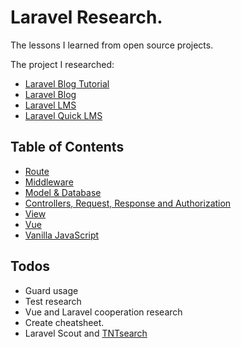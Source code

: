 # Laravel Research.

The lessons I learned from open source projects. 

The project I researched:

* [Laravel Blog Tutorial](https://github.com/jacurtis/laravel-blog-tutorial)
* [Laravel Blog](https://github.com/guillaumebriday/laravel-blog)
* [Laravel LMS](https://github.com/LMS-Laravel/LMS-Laravel)
* [Laravel Quick LMS](https://github.com/LaravelDaily/QuickLMS)

## Table of Contents 

* [Route](docs/route.md)
* [Middleware](docs/middleware.md)
* [Model & Database](docs/model.md)
* [Controllers, Request, Response and Authorization](docs/controller.md)
* [View](docs/view.md)
* [Vue](docs/vue.md)
* [Vanilla JavaScript](docs/vanilla-js.md)

## Todos

* Guard usage
* Test research
* Vue and Laravel cooperation research
* Create cheatsheet.
* Laravel Scout and [TNTsearch](https://github.com/teamtnt/tntsearch)